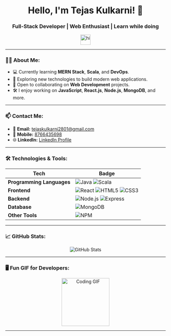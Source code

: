 <div align="center">
  
  # Hello, I'm Tejas Kulkarni! 👋
  
  ### Full-Stack Developer | Web Enthusiast | Learn while doing
  
  <img src="https://user-images.githubusercontent.com/1303154/88677602-1635ba80-d120-11ea-84d8-d263ba5fc3c0.gif" width="32px" alt="hi">

</div>

---

### 👨‍💻 About Me:
- 💻 Currently learning **MERN Stack**, **Scala**, and **DevOps**.
- 🚀 Exploring new technologies to build modern web applications.
- 🤝 Open to collaborating on **Web Development** projects.
- 🛠 I enjoy working on **JavaScript**, **React.js**, **Node.js**, **MongoDB**, and more.
  
---

### 📫 Contact Me:
- 📧 **Email:** [tejaskulkarni2801@gmail.com](mailto:tejaskulkarni2801@gmail.com)
- 📱 **Mobile:** [8766435698](tel:+918766435698)
- 🌐 **LinkedIn:** [LinkedIn Profile](https://linkedin.com/in/tejas-kulkarni28)

---

### 🛠️ Technologies & Tools:
| Tech | Badge |
| --- | --- |
| **Programming Languages** | ![Java](https://img.shields.io/badge/Java-%23ED8B00.svg?style=flat-square&logo=java&logoColor=white) ![Scala](https://img.shields.io/badge/Scala-%23DC322F.svg?style=flat-square&logo=scala&logoColor=white) |
| **Frontend** | ![React](https://img.shields.io/badge/React-%2320232a.svg?style=flat-square&logo=react&logoColor=%2361DAFB) ![HTML5](https://img.shields.io/badge/Html5-%23E34F26.svg?style=flat-square&logo=html5&logoColor=white) ![CSS3](https://img.shields.io/badge/CSS3-%231572B6.svg?style=flat-square&logo=css3&logoColor=white) |
| **Backend** | ![Node.js](https://img.shields.io/badge/Node.js-%2343853D.svg?style=flat-square&logo=node.js&logoColor=white) ![Express](https://img.shields.io/badge/Express-%23404d59.svg?style=flat-square&logo=express&logoColor=%2361DAFB) |
| **Database** | ![MongoDB](https://img.shields.io/badge/MongoDB-%2347A248.svg?style=flat-square&logo=mongodb&logoColor=white) |
| **Other Tools** | ![NPM](https://img.shields.io/badge/NPM-%23000000.svg?style=flat-square&logo=npm&logoColor=white) |

---

### 📈 GitHub Stats:
<div align="center">
  <img src="https://github-readme-stats.vercel.app/api?username=tejaskulkarni28&show_icons=true&theme=dark&hide_border=true" alt="GitHub Stats">
</div>

---

### 🖥️ Fun GIF for Developers:
<div align="center">
  <img src="https://media.giphy.com/media/L8K62iTDkzGX6/giphy.gif" height="150" alt="Coding GIF">
</div>

---

